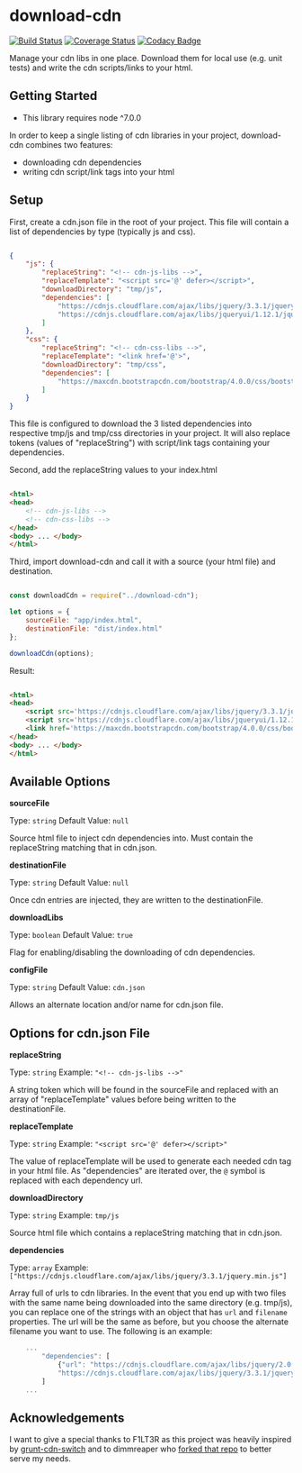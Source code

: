 # download-cdn

[![Build Status](https://travis-ci.org/cmplank/download-cdn.svg?branch=master)](https://travis-ci.org/cmplank/download-cdn)
[![Coverage Status](https://coveralls.io/repos/github/cmplank/download-cdn/badge.svg?branch=master)](https://coveralls.io/github/cmplank/download-cdn?branch=master)
[![Codacy Badge](https://api.codacy.com/project/badge/Grade/78430de6c5614086b481693f14de3206)](https://www.codacy.com/app/cmplank/download-cdn?utm_source=github.com&amp;utm_medium=referral&amp;utm_content=cmplank/download-cdn&amp;utm_campaign=Badge_Grade)

Manage your cdn libs in one place. Download them for local use (e.g. unit tests) and write the cdn scripts/links to your html.

## Getting Started

- This library requires node ^7.0.0

In order to keep a single listing of cdn libraries in your project, download-cdn combines two features:
- downloading cdn dependencies
- writing cdn script/link tags into your html

## Setup

First, create a cdn.json file in the root of your project. This file will contain a list of dependencies by type (typically js and css). 

```json

{
    "js": {
        "replaceString": "<!-- cdn-js-libs -->",
        "replaceTemplate": "<script src='@' defer></script>",
        "downloadDirectory": "tmp/js",
        "dependencies": [
            "https://cdnjs.cloudflare.com/ajax/libs/jquery/3.3.1/jquery.min.js",
            "https://cdnjs.cloudflare.com/ajax/libs/jqueryui/1.12.1/jquery-ui.min.js"
        ]
    },
    "css": {
        "replaceString": "<!-- cdn-css-libs -->",
        "replaceTemplate": "<link href='@'>",
        "downloadDirectory": "tmp/css",
        "dependencies": [
            "https://maxcdn.bootstrapcdn.com/bootstrap/4.0.0/css/bootstrap.min.css"
        ]
    }
}

```

This file is configured to download the 3 listed dependencies into respective tmp/js and tmp/css directories in your project. It will also replace tokens (values of "replaceString") with script/link tags containing your dependencies.

Second, add the replaceString values to your index.html

```html

<html>
<head>
    <!-- cdn-js-libs -->
    <!-- cdn-css-libs -->
</head>
<body> ... </body>
</html>

```

Third, import download-cdn and call it with a source (your html file) and destination.

```javascript

const downloadCdn = require("../download-cdn");

let options = {
    sourceFile: "app/index.html",
    destinationFile: "dist/index.html"
};

downloadCdn(options);

```

Result:

```html

<html>
<head>
    <script src='https://cdnjs.cloudflare.com/ajax/libs/jquery/3.3.1/jquery.min.js' defer></script>
    <script src='https://cdnjs.cloudflare.com/ajax/libs/jqueryui/1.12.1/jquery-ui.min.js' defer></script>
    <link href='https://maxcdn.bootstrapcdn.com/bootstrap/4.0.0/css/bootstrap.min.css'>
</head>
<body> ... </body>
</html>

```


## Available Options

**sourceFile**

Type: `string` Default Value: `null`

Source html file to inject cdn dependencies into. Must contain the replaceString matching that in cdn.json.

**destinationFile**

Type: `string` Default Value: `null`

Once cdn entries are injected, they are written to the destinationFile.

**downloadLibs**

Type: `boolean` Default Value: `true`

Flag for enabling/disabling the downloading of cdn dependencies.

**configFile**

Type: `string` Default Value: `cdn.json`

Allows an alternate location and/or name for cdn.json file.





## Options for cdn.json File

**replaceString**

Type: `string` Example: `"<!-- cdn-js-libs -->"`

A string token which will be found in the sourceFile and replaced with an array of "replaceTemplate" values before being written to the destinationFile.

**replaceTemplate**

Type: `string` Example: `"<script src='@' defer></script>"`

The value of replaceTemplate will be used to generate each needed cdn tag in your html file. As "dependencies" are iterated over, the `@` symbol is replaced with each dependency url.

**downloadDirectory**

Type: `string` Example: `tmp/js`

Source html file which contains a replaceString matching that in cdn.json.

**dependencies**

Type: `array` Example: `["https://cdnjs.cloudflare.com/ajax/libs/jquery/3.3.1/jquery.min.js"]`

Array full of urls to cdn libraries. In the event that you end up with two files with the same name being downloaded into the same directory (e.g. tmp/js), you can replace one of the strings with an object that has `url` and `filename` properties. The url will be the same as before, but you choose the alternate filename you want to use. The following is an example:

```javascript
    ...
        "dependencies": [
            {"url": "https://cdnjs.cloudflare.com/ajax/libs/jquery/2.0.0/jquery.min.js", "filename": "jquery2.min.js"},
            "https://cdnjs.cloudflare.com/ajax/libs/jquery/3.3.1/jquery.min.js"
        ]
    ...
```





## Acknowledgements

I want to give a special thanks to F1LT3R as this project was heavily inspired by [grunt-cdn-switch](https://github.com/F1LT3R/grunt-cdn-switch) and to dimmreaper who [forked that repo](https://github.com/dimmreaper/grunt-cdn-switch) to better serve my needs.